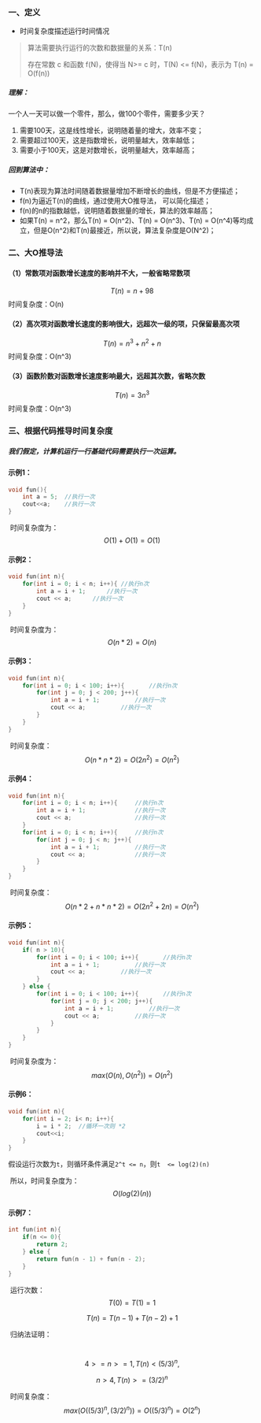 ### 一、定义

- 时间复杂度描述运行时间情况

> 算法需要执行运行的次数和数据量的关系：T(n)
>
> 存在常数 c 和函数 f(N)，使得当 N>= c 时，T(N) <= f(N)，表示为 T(n) = O(f(n))

##### 理解：

一个人一天可以做一个零件，那么，做100个零件，需要多少天？

1. 需要100天，这是线性增长，说明随着量的增大，效率不变；
2. 需要超过100天，这是指数增长，说明量越大，效率越低；
3. 需要小于100天，这是对数增长，说明量越大，效率越高；

##### 回到算法中：

- T(n)表现为算法时间随着数据量增加不断增长的曲线，但是不方便描述；
- f(n)为逼近T(n)的曲线，通过使用大O推导法， 可以简化描述；
- f(n)的n的指数越低，说明随着数据量的增长，算法的效率越高；
- 如果T(n) = n^2，那么T(n) = O(n^2)、T(n) = O(n^3)、T(n) = O(n^4)等均成立，但是O(n^2)和T(n)最接近，所以说，算法复杂度是O(N^2)；

### 二、大O推导法

#### （1）常数项对函数增长速度的影响并不大，一般省略常数项

$$
T(n) = n + 98
$$
​	时间复杂度：O(n)

#### （2）高次项对函数增长速度的影响很大，远超次一级的项，只保留最高次项

$$
T(n) = n^3 + n^2 + n
$$
​	时间复杂度：O(n^3)

#### （3）函数阶数对函数增长速度影响最大，远超其次数，省略次数

$$
T(n) = 3n^3
$$
​	时间复杂度：O(n^3)

### 三、根据代码推导时间复杂度

##### 我们假定，计算机运行一行基础代码需要执行一次运算。

#### 示例1：

```c++
void fun(){
	int a = 5;	//执行一次
	cout<<a;	//执行一次
}
```

​	时间复杂度为：
$$
O(1) + O(1) = O(1)
$$

#### 示例2：

```c
void fun(int n){
	for(int i = 0; i < n; i++){	//执行n次
		int a = i + 1;		//执行一次
		cout << a;		//执行一次
	}
}
```

​	时间复杂度为：
$$
O(n * 2) = O(n)
$$

#### 示例3：

```c
void fun(int n){
	for(int i = 0; i < 100; i++){		//执行n次
		for(int j = 0; j < 200; j++){
			int a = i + 1;			//执行一次
			cout << a;			//执行一次
		}
	}
}
```

​	时间复杂度：
$$
O(n * n * 2) = O(2n^2) = O(n^2)
$$

#### 示例4：

```c
void fun(int n){
	for(int i = 0; i < n; i++){		//执行n次
		int a = i + 1;				//执行一次
		cout << a;					//执行一次
	}
	for(int i = 0; i < n; i++){		//执行n次
		for(int j = 0; j < n; j++){
			int a = i + 1;			//执行一次
			cout << a;				//执行一次
		}
	}
}
```

​	时间复杂度：
$$
O(n * 2 + n * n * 2) = O(2n^2 + 2n) = O(n^2)
$$

#### 示例5：

```c
void fun(int n){
	if( n > 10){
		for(int i = 0; i < 100; i++){		//执行n次
			int a = i + 1;			//执行一次
			cout << a;			//执行一次
		}
	} else {
		for(int i = 0; i < 100; i++){		//执行n次
			for(int j = 0; j < 200; j++){
				int a = i + 1;			//执行一次
				cout << a;			//执行一次
			}
		}
    }
}
```

​	时间复杂度为：
$$
max(O(n), O(n^2)) = O(n^2)
$$

#### 示例6：

```c
void fun(int n){
	for(int i = 2; i< n; i++){
		i = i * 2;	//循环一次则 *2
		cout<<i;
	}
}
```

​	假设运行次数为`t`，则循环条件满足`2^t <= n`，则`t  <= log(2)(n)`

​	所以，时间复杂度为：
$$
O(log(2)(n))
$$

#### 示例7：

```c
int fun(int n){
	if(n <= 0){
		return 2;
	} else {
		return fun(n - 1) + fun(n - 2);
	}
}
```

​	运行次数：
$$
T(0) = T(1) = 1
$$

$$
T(n) = T(n - 1) + T(n - 2) + 1
$$

​	归纳法证明：

​	
$$
4 >=n >= 1, T(n) <(5/3)^n,
$$

$$
n > 4, T(n) >= (3/2)^n
$$

​	时间复杂度：
$$
max(O((5/3)^n, (3/2)^n)) = O((5/3)^n) = O(2^n)
$$

